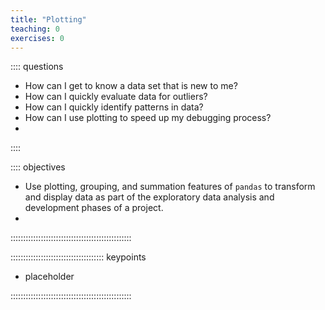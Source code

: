 ```yaml
---
title: "Plotting"
teaching: 0
exercises: 0
---
```




:::: questions 

- How can I get to know a data set that is new to me?
- How can I quickly evaluate data for outliers?
- How can I quickly identify patterns in data?
- How can I use plotting to speed up my debugging process?
- 

::::

:::: objectives

- Use plotting, grouping, and summation features of `pandas` to transform and display data as part of the exploratory data analysis and development phases of a project.
- 

::::::::::::::::::::::::::::::::::::::::::::::::


::::::::::::::::::::::::::::::::::::: keypoints 

- placeholder

::::::::::::::::::::::::::::::::::::::::::::::::

